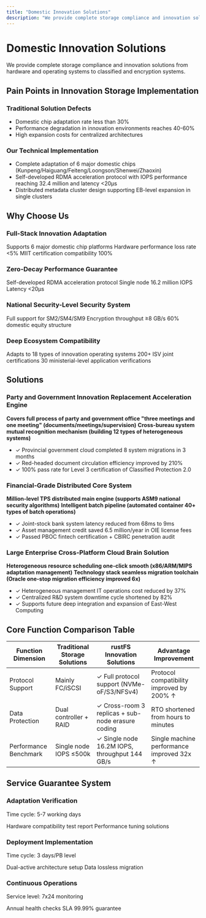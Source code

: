 ```yaml
---
title: "Domestic Innovation Solutions"
description: "We provide complete storage compliance and innovation solutions from hardware and operating systems to classified and encryption systems."
---
```


# Domestic Innovation Solutions

We provide complete storage compliance and innovation solutions from hardware and operating systems to classified and encryption systems.

## Pain Points in Innovation Storage Implementation

### Traditional Solution Defects

- Domestic chip adaptation rate less than 30%
- Performance degradation in innovation environments reaches 40-60%
- High expansion costs for centralized architectures

### Our Technical Implementation

- Complete adaptation of 6 major domestic chips (Kunpeng/Haiguang/Feiteng/Loongson/Shenwei/Zhaoxin)
- Self-developed RDMA acceleration protocol with IOPS performance reaching 32.4 million and latency <20μs
- Distributed metadata cluster design supporting EB-level expansion in single clusters

## Why Choose Us

### Full-Stack Innovation Adaptation

Supports 6 major domestic chip platforms
Hardware performance loss rate <5%
MIIT certification compatibility 100%

### Zero-Decay Performance Guarantee

Self-developed RDMA acceleration protocol
Single node 16.2 million IOPS
Latency <20μs

### National Security-Level Security System

Full support for SM2/SM4/SM9
Encryption throughput ≥8 GB/s
60% domestic equity structure

### Deep Ecosystem Compatibility

Adapts to 18 types of innovation operating systems
200+ ISV joint certifications
30 ministerial-level application verifications

## Solutions

### Party and Government Innovation Replacement Acceleration Engine

**Covers full process of party and government office "three meetings and one meeting" (documents/meetings/supervision)**
**Cross-bureau system mutual recognition mechanism (building 12 types of heterogeneous systems)**

- ✓ Provincial government cloud completed 8 system migrations in 3 months
- ✓ Red-headed document circulation efficiency improved by 210%
- ✓ 100% pass rate for Level 3 certification of Classified Protection 2.0

### Financial-Grade Distributed Core System

**Million-level TPS distributed main engine (supports ASM9 national security algorithms)**
**Intelligent batch pipeline (automated container 40+ types of batch operations)**

- ✓ Joint-stock bank system latency reduced from 68ms to 9ms
- ✓ Asset management credit saved 6.5 million/year in OIE license fees
- ✓ Passed PBOC fintech certification + CBIRC penetration audit

### Large Enterprise Cross-Platform Cloud Brain Solution

**Heterogeneous resource scheduling one-click smooth (x86/ARM/MIPS adaptation management)**
**Technology stack seamless migration toolchain (Oracle one-stop migration efficiency improved 6x)**

- ✓ Heterogeneous management IT operations cost reduced by 37%
- ✓ Centralized R&D system downtime cycle shortened by 82%
- ✓ Supports future deep integration and expansion of East-West Computing

## Core Function Comparison Table

| Function Dimension | Traditional Storage Solutions | rustFS Innovation Solutions | Advantage Improvement |
|---------|------------|--------------|----------|
| Protocol Support | Mainly FC/iSCSI | ✓ Full protocol support (NVMe-oF/S3/NFSv4) | Protocol compatibility improved by 200% ↑ |
| Data Protection | Dual controller + RAID | ✓ Cross-room 3 replicas + sub-node erasure coding | RTO shortened from hours to minutes |
| Performance Benchmark | Single node IOPS ≤500k | ✓ Single node 16.2M IOPS, throughput 144 GB/s | Single machine performance improved 32x ↑ |

## Service Guarantee System

### Adaptation Verification

Time cycle: 5-7 working days

Hardware compatibility test report
Performance tuning solutions

### Deployment Implementation

Time cycle: 3 days/PB level

Dual-active architecture setup
Data lossless migration

### Continuous Operations

Service level: 7x24 monitoring

Annual health checks
SLA 99.99% guarantee

